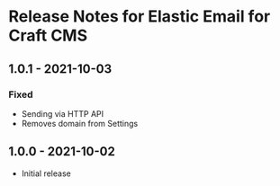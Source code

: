 # Release Notes for Elastic Email for Craft CMS

## 1.0.1 - 2021-10-03

### Fixed
- Sending via HTTP API
- Removes domain from Settings

## 1.0.0 - 2021-10-02

- Initial release
